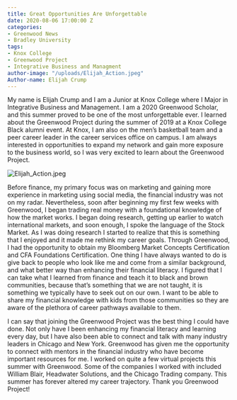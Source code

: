 ```yaml
---
title: Great Opportunities Are Unforgettable
date: 2020-08-06 17:00:00 Z
categories:
- Greenwood News
- Bradley University
tags:
- Knox College
- Greenwood Project
- Integrative Business and Managment
author-image: "/uploads/Elijah_Action.jpeg"
Author-name: Elijah Crump
---
```


My name is Elijah Crump and I am a Junior at Knox College where I Major in Integrative Business and Management. I am a 2020 Greenwood Scholar, and this summer proved to be one of the most unforgettable ever. I learned about the Greenwood Project during the summer of 2019 at a Knox College Black alumni event. At Knox, I am also on the men’s basketball team and a peer career leader in the career services office on campus. I am always interested in opportunities to expand my network and gain more exposure to the business world, so I was very excited to learn about the Greenwood Project.

![Elijah_Action.jpeg](/uploads/Elijah_Action.jpeg)

Before finance, my primary focus was on marketing and gaining more experience in marketing using social media, the financial industry was not on my radar. Nevertheless, soon after beginning my first few weeks with Greenwood, I began trading real money with a foundational knowledge of how the market works. I began doing research, getting up earlier to watch international markets, and soon enough, I spoke the language of the Stock Market. As I was doing research I started to realize that this is something that I enjoyed and it made me rethink my career goals. Through Greenwood, I had the opportunity to obtain my Bloomberg Market Concepts Certification and CFA Foundations Certification.  One thing I have always wanted to do is give back to people who look like me and come from a similar background, and what better way than enhancing their financial literacy. I figured that I can take what I learned from finance and teach it to black and brown communities, because that’s something that we are not taught, it is something we typically have to seek out on our own. I want to be able to share my financial knowledge with kids from those communities so they are aware of the plethora of career pathways available to them. 

I can say that joining the Greenwood Project was the best thing I could have done. Not only have I been enhancing my financial literacy and learning every day, but I have also been able to connect and talk with many industry leaders in Chicago and New York. Greenwood has given me the opportunity to connect with mentors in the financial industry who have become important resources for me. I worked on quite a few virtual projects this summer with Greenwood. Some of the companies I worked with included William Blair, Headwater Solutions, and the Chicago Trading company. This summer has forever altered my career trajectory. Thank you Greenwood Project! 